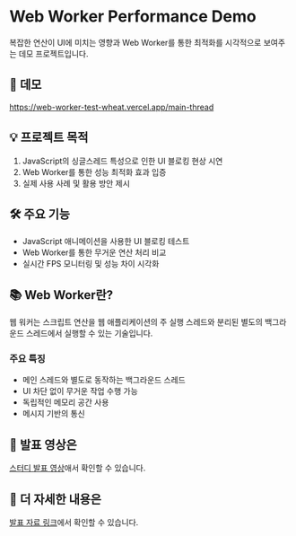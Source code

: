 # Web Worker Performance Demo
복잡한 연산이 UI에 미치는 영향과 Web Worker를 통한 최적화를 시각적으로 보여주는 데모 프로젝트입니다.

## 🚀 데모
https://web-worker-test-wheat.vercel.app/main-thread

## 💡 프로젝트 목적
1. JavaScript의 싱글스레드 특성으로 인한 UI 블로킹 현상 시연
2. Web Worker를 통한 성능 최적화 효과 입증
3. 실제 사용 사례 및 활용 방안 제시

## 🛠 주요 기능
- JavaScript 애니메이션을 사용한 UI 블로킹 테스트
- Web Worker를 통한 무거운 연산 처리 비교
- 실시간 FPS 모니터링 및 성능 차이 시각화

## 📚 Web Worker란?
웹 워커는 스크립트 연산을 웹 애플리케이션의 주 실행 스레드와 분리된 별도의 백그라운드 스레드에서 실행할 수 있는 기술입니다.

### 주요 특징
- 메인 스레드와 별도로 동작하는 백그라운드 스레드
- UI 차단 없이 무거운 작업 수행 가능
- 독립적인 메모리 공간 사용
- 메시지 기반의 통신

## 🎥 발표 영상은
[스터디 발표 영상](https://www.youtube.com/watch?v=D-fU-vFsVrs&t=225s)애서 확인할 수 있습니다.

## 📝 더 자세한 내용은
[발표 자료 링크](https://smoggy-client-47f.notion.site/Web-Workers-1635cbc9c4888020a8b2f9aa5211d1f9)에서 확인할 수 있습니다.

